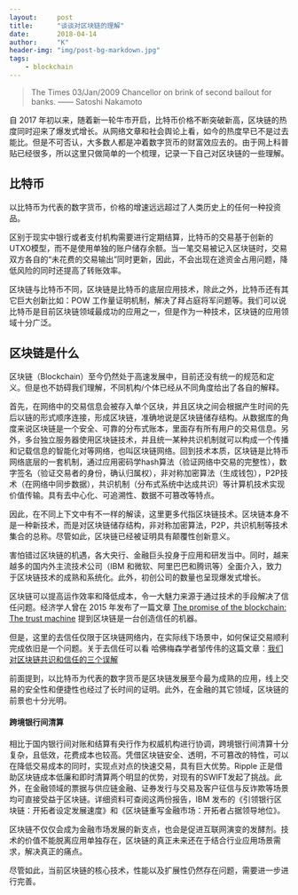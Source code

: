 ```yaml
---
layout:     post
title:      "谈谈对区块链的理解"
date:       2018-04-14
author:     "K"
header-img: "img/post-bg-markdown.jpg"
tags:
    - blockchain
---
```


> The Times 03/Jan/2009 Chancellor on brink of second bailout for banks.
—— Satoshi Nakamoto
 

自 2017 年初以来，随着新一轮牛市开启，比特币价格不断突破新高，区块链的热度同时迎来了爆发式增长。从网络文章和社会舆论上看，如今的热度早已不是过去能比。但是不可否认，大多数人都是冲着数字货币的财富效应去的。由于网上科普贴已经很多，所以这里只做简单的一个梳理，记录一下自己对区块链的一些理解。


## 比特币

以比特币为代表的数字货币，价格的增速远远超过了人类历史上的任何一种投资品。

区别于现实中银行或者支付机构需要进行定期结算，比特币的交易基于创新的UTXO模型，而不是使用单独的账户储存余额。当一笔交易被记入区块链时，交易双方各自的“未花费的交易输出”同时更新，因此，不会出现在途资金占用问题，降低风险的同时还提高了转账效率。

区块链与比特币不同，区块链是比特币的底层应用技术，除此之外，比特币还有其它巨大创新比如：POW 工作量证明机制，解决了拜占庭将军问题等。我们可以说比特币是目前区块链领域最成功的应用之一，但是作为一种技术，区块链的应用领域十分广泛。


## 区块链是什么

区块链（Blockchain）至今仍然处于高速发展中，目前还没有统一的规范和定义。但是也不妨碍我们理解，不同机构/个体已经从不同角度给出了各自的解释。

首先，在网络中的交易信息会被存入单个区块，并且区块之间会根据产生时间的先后以链的形式顺序连接，形成区块链，准确地说是区块链储存结构。从数据库的角度来说区块链是一个安全、可靠的分布式账本，里面存有所有用户的交易信息。另外，多台独立服务器使用区块链技术，并且统一某种共识机制就可以构成一个传播和记载信息的智能化对等网络，也叫区块链网络。回到技术本质，区块链是比特币网络底层的一套机制，通过应用密码学hash算法（验证网络中交易的完整性），数字签名（验证交易者的身份，确认归属权），非对称加密算法（生成钱包），P2P技术（在网络中同步数据），共识机制（分布式系统中达成共识）等计算机技术实现价值传输。具有去中心化、可追溯性、数据不可篡改等特点。

因此，在不同上下文中有不一样的解读，这里更多代指区块链技术。区块链本身不是一种新技术，而是对区块链储存结构，非对称加密算法，P2P，共识机制等技术集合的总称。尽管如此，区块链已经被证明具有颠覆性创新意义。


害怕错过区块链的机遇，各大央行、金融巨头投身于应用和研发当中。同时，越来越多的国内外主流技术公司（IBM 和微软、阿里巴巴和腾讯等）全面介入，致力于区块链技术的成熟和系统化。此外，初创公司的数量也呈现爆发式增长。

区块链可以提高运作效率和降低成本，令一大魅力来源于通过技术的手段解决了信任问题。经济学人曾在 2015 年发布了一篇文章 [The promise of the blockchain: The trust machine](https://www.economist.com/news/leaders/21677198-technology-behind-bitcoin-could-transform-how-economy-works-trust-machine) 提到区块链是一台创造信任的机器。

但是，这里的去信任仅限于区块链网络内，在实际线下场景中，如何保证交易顺利完成依旧是一个问题。关于去信任可以看 哈佛梅森学者邹传伟的这篇文章：[我们对区块链共识和信任的三个误解](https://www.iyiou.com/p/67189)

前面提到，以比特币为代表的数字货币是区块链发展至今最为成熟的应用，线上交易的安全性和便捷性也经过了长时间的证明。此外，在金融的其它领域，区块链的前景也十分光明。

#### 跨境银行间清算

相比于国内银行间对账和结算有央行作为权威机构进行协调，跨境银行间清算十分复杂，且低效，花费成本也较高。凭借区块链安全、透明，不可篡改的特性，可以在降低交易成本的同时，实现点对点的快速交易，具有巨大优势。Ripple 正是借助区块链成本低廉和即时清算两个明显的优势，对现有的SWIFT发起了挑战。此外，在金融领域的票据与供应链金融、证券发行与交易及客户征信与反诈欺等场景均可直接受益于区块链。详细资料可查阅这两份报告，IBM 发布的《引领银行区块链：开拓者设定发展速度》和《区块链重写金融市场：开拓者占据领导地位》。

区块链不仅仅会成为金融市场发展的新支点，也会是促进互联网演变的发酵剂。技术的价值不能脱离应用单独存在，区块链的真正未来还在于结合行业应用场景需求，解决真正的痛点。

尽管如此，当前区块链的核心技术，性能以及扩展性仍然存在问题，需要进一步进行完善。

